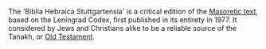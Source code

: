 The 'Biblia Hebraica Stuttgartensia' is a critical edition of the
[Masoretic text](Masoretic_text "Masoretic text"), based on the
Leningrad Codex, first published in its entirety in 1977. It
considered by Jews and Christians alike to be a reliable source of
the Tanakh, or [Old Testament](Old_Testament "Old Testament").



